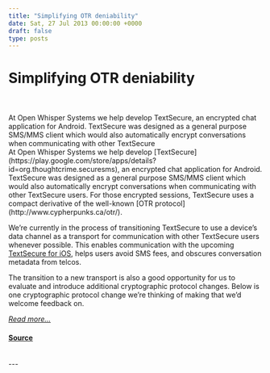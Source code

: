 ```yaml
---
title: "Simplifying OTR deniability"
date: Sat, 27 Jul 2013 00:00:00 +0000
draft: false
type: posts
---
```

# Simplifying OTR deniability

<br/>

<br/>
 At Open Whisper Systems we help develop TextSecure, an encrypted chat application for Android. TextSecure was designed as a general purpose SMS/MMS client which would also automatically encrypt conversations when communicating with other TextSecure
<br/>
At Open Whisper Systems we help develop [TextSecure](https://play.google.com/store/apps/details?id=org.thoughtcrime.securesms), an encrypted chat application for Android. TextSecure was designed as a general purpose SMS/MMS client which would also automatically encrypt conversations when communicating with other TextSecure users. For those encrypted sessions, TextSecure uses a compact derivative of the well-known [OTR protocol](http://www.cypherpunks.ca/otr/).

We’re currently in the process of transitioning TextSecure to use a device’s data channel as a transport for communication with other TextSecure users whenever possible. This enables communication with the upcoming [TextSecure for iOS](/blog/iphone-rsn), helps users avoid SMS fees, and obscures conversation metadata from telcos.

The transition to a new transport is also a good opportunity for us to evaluate and introduce additional cryptographic protocol changes. Below is one cryptographic protocol change we’re thinking of making that we’d welcome feedback on.

[_Read more..._](https://signal.org/blog/simplifying-otr-deniability/)

#### [Source](https://signal.org/blog/simplifying-otr-deniability/)

<br/>
---
